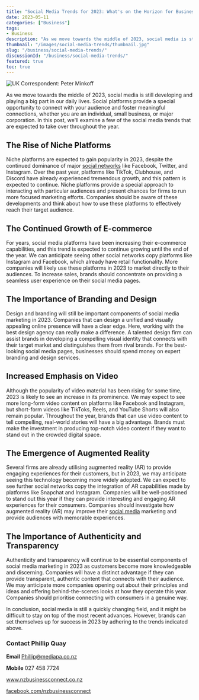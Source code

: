 ```yaml
---
title: "Social Media Trends for 2023: What's on the Horizon for Businesses and Individuals?"
date: 2023-05-11
categories: ["Business"]
tags:
- Business
description: "As we move towards the middle of 2023, social media is still developing and playing a big part in our daily lives. Social platforms provide a special opportunity to connect with your audience and foster meaningful connections, whether you are an individual, small business, or major corporation. In this post, we'll examine a few of the social media trends that are expected to take over throughout the year."
thumbnail: "/images/social-media-trends/thumbnail.jpg"
slug: "/business/social-media-trends/"
discussionId: "/business/social-media-trends/"
featured: true
toc: true
---
```

![UK Correspondent: Peter Minkoff](/images/social-media-trends/thumbnail.jpg)

As we move towards the middle of 2023, social media is still developing and playing a big part in our daily lives. Social platforms provide a special opportunity to connect with your audience and foster meaningful connections, whether you are an individual, small business, or major corporation. In this post, we'll examine a few of the social media trends that are expected to take over throughout the year.

## The Rise of Niche Platforms

Niche platforms are expected to gain popularity in 2023, despite the continued dominance of major [social networks](https://www.infonews.co.nz/news.cfm?id=122740) like Facebook, Twitter, and Instagram. Over the past year, platforms like TikTok, Clubhouse, and Discord have already experienced tremendous growth, and this pattern is expected to continue. Niche platforms provide a special approach to interacting with particular audiences and present chances for firms to run more focused marketing efforts. Companies should be aware of these developments and think about how to use these platforms to effectively reach their target audience.

## The Continued Growth of E-commerce

For years, social media platforms have been increasing their e-commerce capabilities, and this trend is expected to continue growing until the end of the year. We can anticipate seeing other social networks copy platforms like Instagram and Facebook, which already have retail functionality. More companies will likely use these platforms in 2023 to market directly to their audiences. To increase sales, brands should concentrate on providing a seamless user experience on their social media pages.

## The Importance of Branding and Design

Design and branding will still be important components of social media marketing in 2023. Companies that can design a unified and visually appealing online presence will have a clear edge. Here, working with the best design agency can really make a difference. A talented design firm can assist brands in developing a compelling visual identity that connects with their target market and distinguishes them from rival brands. For the best-looking social media pages, businesses should spend money on expert branding and design services.

## Increased Emphasis on Video

Although the popularity of video material has been rising for some time, 2023 is likely to see an increase in its prominence. We may expect to see more long-form video content on platforms like Facebook and Instagram, but short-form videos like TikToks, Reels, and YouTube Shorts will also remain popular. Throughout the year, brands that can use video content to tell compelling, real-world stories will have a big advantage. Brands must make the investment in producing top-notch video content if they want to stand out in the crowded digital space.

## The Emergence of Augmented Reality

Several firms are already utilising augmented reality (AR) to provide engaging experiences for their customers, but in 2023, we may anticipate seeing this technology becoming more widely adopted. We can expect to see further social networks copy the integration of AR capabilities made by platforms like Snapchat and Instagram. Companies will be well-positioned to stand out this year if they can provide interesting and engaging AR experiences for their consumers. Companies should investigate how augmented reality (AR) may improve their [social media](https://www.thebeardmag.com/lifestyle/importance-of-social-media-for-small-businesses/) marketing and provide audiences with memorable experiences.

## The Importance of Authenticity and Transparency

Authenticity and transparency will continue to be essential components of social media marketing in 2023 as customers become more knowledgeable and discerning. Companies will have a distinct advantage if they can provide transparent, authentic content that connects with their audience. We may anticipate more companies opening out about their principles and ideas and offering behind-the-scenes looks at how they operate this year. Companies should prioritise connecting with consumers in a genuine way.

In conclusion, social media is still a quickly changing field, and it might be difficult to stay on top of the most recent advances. However, brands can set themselves up for success in 2023 by adhering to the trends indicated above.

### Contact Phillip Quay

**Email** Phillip@mediapa.co.nz

**Mobile** 027 458 7724

www.nzbusinessconnect.co.nz 

[facebook.com/nzbusinessconnect](https://www.facebook.com/profile.php?id=100082975520080)